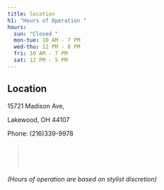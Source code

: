 ```yaml
---
title: location
h1: "Hours of Operation "
hours:
  sun: "Closed "
  mon-tue: 10 AM - 7 PM
  wed-thu: 12 PM - 8 PM
  fri: 10 AM - 7 PM
  sat: 12 PM - 5 PM
---
```



## Location

15721 Madison Ave, 

Lakewood, OH 44107

Phone: (216)339-9978

> #### `  `
>
> #### `   `
>
> ####  
>
>  

*(Hours of operation are based on stylist discretion)*